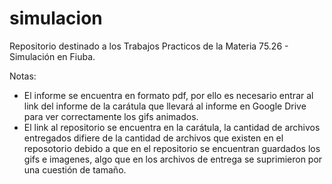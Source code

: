 # simulacion
Repositorio destinado a los Trabajos Practicos de la Materia 75.26 - Simulación en Fiuba.

Notas:
- El informe se encuentra en formato pdf, por ello es necesario entrar al link del informe de la carátula que llevará al informe en Google Drive para ver correctamente los gifs animados.
- El link al repositorio se encuentra en la carátula, la cantidad de archivos entregados difiere de la cantidad de archivos que existen en el reposotorio debido a que en el repositorio se encuentran guardados los gifs e imagenes, algo que en los archivos de entrega se suprimieron por una cuestión de tamaño.

